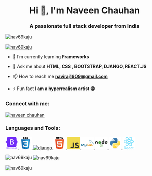 <h1 align="center">Hi 👋, I'm Naveen Chauhan</h1>
<h3 align="center">A passionate full stack developer from India</h3>

<p align="left"> <img src="https://komarev.com/ghpvc/?username=nav69kaju&label=Profile%20views&color=0e75b6&style=flat" alt="nav69kaju" /> </p>

<p align="left"> <a href="https://github.com/ryo-ma/github-profile-trophy"><img src="https://github-profile-trophy.vercel.app/?username=nav69kaju" alt="nav69kaju" /></a> </p>

- 🌱 I’m currently learning **Frameworks**

- 💬 Ask me about **HTML, CSS , BOOTSTRAP, DJANGO, REACT.JS**

- 📫 How to reach me **naviraj1609@gmail.com**

- ⚡ Fun fact **I am a hyperrealism artist 😁**

<h3 align="left">Connect with me:</h3>
<p align="left">
<a href="https://linkedin.com/in/naveen chauhan" target="blank"><img align="center" src="https://raw.githubusercontent.com/rahuldkjain/github-profile-readme-generator/master/src/images/icons/Social/linked-in-alt.svg" alt="naveen chauhan" height="30" width="40" /></a>
</p>

<h3 align="left">Languages and Tools:</h3>
<p align="left"> <a href="https://getbootstrap.com" target="_blank" rel="noreferrer"> <img src="https://raw.githubusercontent.com/devicons/devicon/master/icons/bootstrap/bootstrap-plain-wordmark.svg" alt="bootstrap" width="40" height="40"/> </a> <a href="https://www.w3schools.com/css/" target="_blank" rel="noreferrer"> <img src="https://raw.githubusercontent.com/devicons/devicon/master/icons/css3/css3-original-wordmark.svg" alt="css3" width="40" height="40"/> </a> <a href="https://www.djangoproject.com/" target="_blank" rel="noreferrer"> <img src="https://cdn.worldvectorlogo.com/logos/django.svg" alt="django" width="40" height="40"/> </a> <a href="https://www.w3.org/html/" target="_blank" rel="noreferrer"> <img src="https://raw.githubusercontent.com/devicons/devicon/master/icons/html5/html5-original-wordmark.svg" alt="html5" width="40" height="40"/> </a> <a href="https://developer.mozilla.org/en-US/docs/Web/JavaScript" target="_blank" rel="noreferrer"> <img src="https://raw.githubusercontent.com/devicons/devicon/master/icons/javascript/javascript-original.svg" alt="javascript" width="40" height="40"/> </a> <a href="https://www.mysql.com/" target="_blank" rel="noreferrer"> <img src="https://raw.githubusercontent.com/devicons/devicon/master/icons/mysql/mysql-original-wordmark.svg" alt="mysql" width="40" height="40"/> </a> <a href="https://nodejs.org" target="_blank" rel="noreferrer"> <img src="https://raw.githubusercontent.com/devicons/devicon/master/icons/nodejs/nodejs-original-wordmark.svg" alt="nodejs" width="40" height="40"/> </a> <a href="https://www.python.org" target="_blank" rel="noreferrer"> <img src="https://raw.githubusercontent.com/devicons/devicon/master/icons/python/python-original.svg" alt="python" width="40" height="40"/> </a> <a href="https://reactjs.org/" target="_blank" rel="noreferrer"> <img src="https://raw.githubusercontent.com/devicons/devicon/master/icons/react/react-original-wordmark.svg" alt="react" width="40" height="40"/> </a> </p>

<p><img align="left" src="https://github-readme-stats.vercel.app/api/top-langs?username=nav69kaju&show_icons=true&locale=en&layout=compact" alt="nav69kaju" /></p>

<p>&nbsp;<img align="center" src="https://github-readme-stats.vercel.app/api?username=nav69kaju&show_icons=true&locale=en" alt="nav69kaju" /></p>

<p><img align="center" src="https://github-readme-streak-stats.herokuapp.com/?user=nav69kaju&" alt="nav69kaju"/></p>

